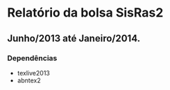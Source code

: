 # Relatório da bolsa SisRas2
## Junho/2013 até Janeiro/2014.


### Dependências
- texlive2013
- abntex2

